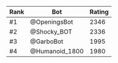 Rank|Bot|Rating
---|---|---
#1|@OpeningsBot|2346
#2|@Shocky_BOT|2336
#3|@GarboBot|1995
#4|@Humanoid_1800|1980
